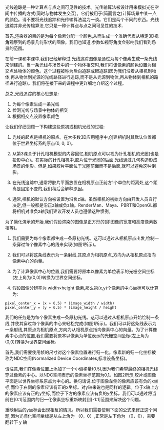 光线追踪是一种计算点与点之间可见性的技术。光传输算法被设计用来模拟光在空间中传播的方式(同时与物体发生交互)。它们被用于(简而言之)计算场景中某一点的颜色。请不要将光线追踪和光传输算法混为一谈。它们是两个不同的东西。光线追踪并非光传输算法,它只是一种计算点与点之间可见性的技术.

首先,渲染器的目的是为每个像素分配一个颜色,从而生成一个准确代表从特定3D视角观察到的场景几何形状的图像。我们也知道,参数如视野角度会影响我们看到场景的范围。

在前一课和本课中,我们已经解释过,光线追踪图像是通过为每个像素生成一条光线来创建的。当一条光线与场景中的一个物体相交时,我们将该像素的颜色设置为相交点处物体的颜色。这个过程被称为后向追踪或眼追踪(因为我们沿着从相机到物体,再从物体到光源的光线路径进行追踪,而不是从光源到物体,再从物体到相机的路径进行追踪)。我们将在接下来的课程中更详细地介绍这个过程。

总之,光线追踪的核心思想是:

1. 为每个像素生成一条光线
2. 检测光线与场景中物体的相交
3. 根据相交点设置像素颜色

让我们仔细回顾一下构建这些原初或相机光线的过程:

1. 光线的起点是相机的原点。在大多数3D应用程序中,创建相机时其默认位置都位于世界坐标系的原点(0, 0, 0)。

2. 从第3课关于针孔相机模型的内容回忆,相机原点可以视为针孔相机的光圈(也是投影中心)。在实际的针孔相机中,胶片位于光圈的后面,光线通过几何构造形成场景的倒影。但是,如果胶片平面位于光圈前面而不是后面,就可以避免这种倒影。

3. 在光线追踪中,通常将胶片平面放置在相机原点正前方1个单位的距离处,这个距离是固定不变的,我们稍后会解释原因。

4. 通常,相机的默认方向被设置为沿负z轴。虽然相机的初始方向由开发人员自行决定,但一般都是沿正z轴或负z轴。RenderMan、Maya、PBRT和OpenGL都将相机对准负z轴我们建议开发人员也遵循这种惯例。

为了简化演示的开始,我们假设渲染的图像是正方形的(即图像的宽度和高度像素数相等)。

1. 
   我们需要为每个像素都生成一条原初光线。这可以通过从相机原点出发,绘制一条穿过每个像素中心的线来实现(如图1所示)。

2. 我们可以将这条线表示为一条射线,其原点为相机原点,方向为从相机原点指向像素中心的向量。
3. 为了计算像素中心的位置,我们需要将原本以像素为单位表示的光栅空间坐标(左上角为(0,0))转换为世界空间坐标。
4. 假设图像分辨率为 width×height 像素,那么第(x,y)个像素的中心坐标可以计算为:

```
pixel_center_x = (x + 0.5) * (image_width / width)
pixel_center_y = (y + 0.5) * (image_height / height
```

我们的任务是为每个像素生成一条原初光线。这可以通过从相机原点开始绘制一条线,并使其穿过每个像素的中心来轻松完成(如图1所示)。我们可以将这条线表示为一条射线,其原点为相机原点,方向为从相机原点指向像素中心的向量。为了计算像素中心点的位置,我们需要将原本以像素为单位表示的光栅空间坐标(左上角为(0,0))转换为世界空间坐标。

首先,我们需要使用帧的尺寸对这个像素位置进行归一化。像素新的归一化坐标被称为NDC空间(Normalized Device Coordinates,标准设备坐标)。

请注意,我们在像素位置上添加了一个小偏移量(0.5),因为我们希望最终的相机光线穿过像素的中心。以NDC空间表示的像素坐标范围为0,1。如图2所示,胶片或图像平面是以世界坐标系原点为中心的。换句话说,位于图像左侧的像素应该有负的x坐标,而位于右侧的像素应该有正的x坐标。对y轴来说也是同样的逻辑。位于x轴上方的像素应该有正的y坐标,而位于下方的像素应该有负的y坐标。我们可以通过将当前在[0:1]范围内的归一化像素坐标重新映射到[-1:1]范围来解决这个问题。

重映射后的y坐标会出现相反的情况。所以我们需要使用下面的公式来修正这个问题,因为光栅化空间坐标是从左上角为 （0，0）,正常是左下角为 （0，0），需要翻转下 y 轴



















